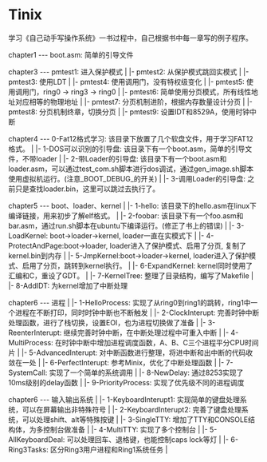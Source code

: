 # Tinix
学习《自己动手写操作系统》一书过程中，自己根据书中每一章写的例子程序。

chapter1 --- boot.asm: 简单的引导文件
          
chapter3 --- pmtest1: 进入保护模式
          |
          |- pmtest2: 从保护模式跳回实模式
          |
          |- pmtest3: 使用LDT
          |
          |- pmtest4: 使用调用门，没有特权级变化
          |
          |- pmtest5: 使用调用门，ring0 -> ring3 -> ring0
          |
          |- pmtest6: 简单使用分页模式，所有线性地址对应相等的物理地址
          |
          |- pmtest7: 分页机制进阶，根据内存数量设计分页
          |
          |- pmtest8: 分页机制终章，切换分页
          |
          |- pmtest9: 设置IDT和8529A，使用时钟中断

chapter4 --- 0-Fat12格式学习: 该目录下放置了几个软盘文件，用于学习FAT12格式。
          |
          |- 1-DOS可以识别的引导盘: 该目录下有一个boot.asm，简单的引导文件，不带loader
          |
          |- 2-带Loader的引导盘: 该目录下有一个boot.asm和loader.asm，可以通过test_com.sh脚本进行dos调试，通过gen_image.sh脚本使用虚拟机运行。(注意_BOOT_DEBUG_的开关)
          |
          |- 3-调用Loader的引导盘: 之前只是查找loader.bin，这里可以跳过去执行了。 

chapter5 --- boot、loader、kernel
          |
          |- 1-hello: 该目录下的hello.asm在linux下编译链接，用来初步了解elf格式。
          |
          |- 2-foobar: 该目录下有一个foo.asm和bar.asm，通过run.sh脚本在ubuntu下编译运行。(修正了书上的错误)
          |
          |- 3-LoadKernel: boot->loader->kernel, loader一直在实模式下
          |
          |- 4-ProtectAndPage:boot->loader, loader进入了保护模式、启用了分页, 复制了kernel.bin到内存
          |
          |- 5-JmpKernel:boot->loader->kernel, loader进入了保护模式、启用了分页，跳转到kernel执行。
          |
          |- 6-ExpandKernel: kernel同时使用了汇编和C，重设了GDT。
          |
          |- 7-KernelTree: 整理了目录结构，编写了Makefile
          |
          |- 8-AddIDT: 为kernel增加了中断处理

chapter6 --- 进程
          |
          |- 1-HelloProcess: 实现了从ring0到ring1的跳转，ring1中一个进程在不断打印，同时时钟中断也不断触发
          |
          |- 2-ClockInterupt: 完善时钟中断处理函数，进行了栈切换，设置EOI，也为进程切换做了准备
          |
          |- 3-ReenterInterupt: 继续完善时钟中断，在中断处理过程中可重入中断
          |
          |- 4-MultiProcess: 在时钟中断中增加进程调度函数，A、B、C三个进程平分CPU时间片
          |
          |- 5-AdvancedInterupt: 对中断函数进行整理，将进中断和出中断的代码收敛在一处
          |
          |- 6-PerfectInterupt: 参考Minix，优化了中断处理函数
          |
          |- 7-SystemCall: 实现了一个简单的系统调用
          |
          |- 8-NewDelay: 通过8253实现了10ms级别的delay函数
          |
          |- 9-PriorityProcess: 实现了优先级不同的进程调度

chapter6 --- 输入输出系统
          |
          |- 1-KeyboardInterupt1: 实现简单的键盘处理系统，可以在屏幕输出非特殊符号
          |
          |- 2-KeyboardInterupt2: 完善了键盘处理系统，可以处理shift、alt等特殊按键
          |
          |- 3-SingleTTY: 增加了TTY和CONSOLE结构体，为多控制台做准备
          |
          |- 4-MultiTTY: 实现了多个控制台
          |
          |- 5-AllKeyboardDeal: 可以处理回车、退格键，也能控制caps lock等灯
          |
          |- 6-Ring3Tasks: 区分Ring3用户进程和Ring1系统任务
          |
